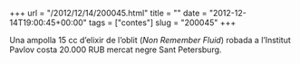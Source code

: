 +++
url = "/2012/12/14/200045.html"
title = ""
date = "2012-12-14T19:00:45+00:00"
tags = ["contes"]
slug = "200045"
+++

Una ampolla 15 cc d’elixir de l’oblit (*Non Remember Fluid*) robada a l’Institut Pavlov costa 20.000 RUB mercat negre Sant Petersburg.
